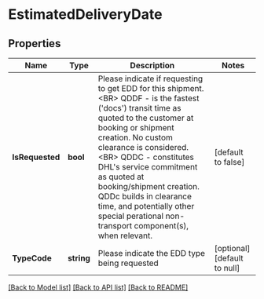 # EstimatedDeliveryDate

## Properties
Name | Type | Description | Notes
------------ | ------------- | ------------- | -------------
**IsRequested** | **bool** | Please indicate if requesting to get EDD for this shipment. &lt;BR&gt;          QDDF - is the fastest (&#x27;docs&#x27;) transit time as quoted to the customer at booking or shipment creation. No custom clearance is considered. &lt;BR&gt;          QDDC - constitutes DHL&#x27;s service commitment as quoted at booking/shipment creation. QDDc builds in clearance time, and potentially other special perational non-transport component(s), when relevant. | [default to false]
**TypeCode** | **string** | Please indicate the EDD type being requested | [optional] [default to null]

[[Back to Model list]](../README.md#documentation-for-models) [[Back to API list]](../README.md#documentation-for-api-endpoints) [[Back to README]](../README.md)

